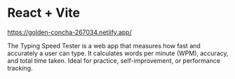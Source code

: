 # React + Vite
https://golden-concha-267034.netlify.app/

The Typing Speed Tester is a web app that measures how fast and accurately a user can type. It calculates words per minute (WPM), accuracy, and total time taken. Ideal for practice, self-improvement, or performance tracking.

